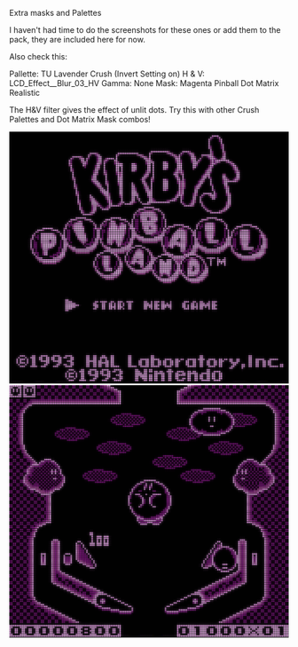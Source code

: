 Extra masks and Palettes

I haven't had time to do the screenshots for these ones or add them to the pack, they are included here for now.


Also check this:

Pallette: TU Lavender Crush (Invert Setting on)
H & V: LCD_Effect__Blur_03_HV
Gamma: None
Mask: Magenta Pinball Dot Matrix Realistic

The H&V filter gives the effect of unlit dots.  Try this with other Crush Palettes and Dot Matrix Mask combos!

<img src="https://raw.githubusercontent.com/trashuncle/Gameboy_Palettes/main/Extra/KP-IN-DM-1.png">

<img src="https://raw.githubusercontent.com/trashuncle/Gameboy_Palettes/main/Extra/KP-IN-DM-2.png">
